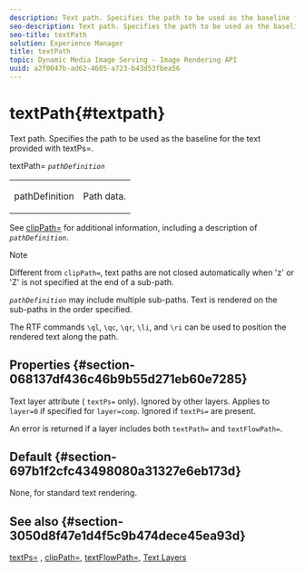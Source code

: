 ```yaml
---
description: Text path. Specifies the path to be used as the baseline for the text provided with textPs=.
seo-description: Text path. Specifies the path to be used as the baseline for the text provided with textPs=.
seo-title: textPath
solution: Experience Manager
title: textPath
topic: Dynamic Media Image Serving - Image Rendering API
uuid: a2f0047b-ad62-4605-a723-b43d53fbea56
---
```


# textPath{#textpath}

Text path. Specifies the path to be used as the baseline for the text provided with textPs=.

textPath= *`pathDefinition`*

<table id="simpletable_74F549E8625B483A9B334B24A7EB6D22"> 
 <tr class="strow"> 
  <td class="stentry"> <p><span class="varname"> pathDefinition</span> </p> </td> 
  <td class="stentry"> <p>Path data. </p></td> 
 </tr> 
</table>

See [clipPath=](../../../../../is-api/http-ref/image-serving-api-ref/c-http-protocol-reference/c-command-reference/r-clippath.md#reference-8139b1b52dc54749b51b109521ddf83d) for additional information, including a description of *`pathDefinition`*.

>[!NOTE]
>
>Different from `clipPath=`, text paths are not closed automatically when 'z' or 'Z' is not specified at the end of a sub-path.

*`pathDefinition`* may include multiple sub-paths. Text is rendered on the sub-paths in the order specified.

The RTF commands `\ql`, `\qc`, `\qr`, `\li`, and `\ri` can be used to position the rendered text along the path.

## Properties {#section-068137df436c46b9b55d271eb60e7285}

Text layer attribute ( `textPs=` only). Ignored by other layers. Applies to `layer=0` if specified for `layer=comp`. Ignored if `textPs=` are present.

An error is returned if a layer includes both `textPath=` and `textFlowPath=`.

## Default {#section-697b1f2cfc43498080a31327e6eb173d}

None, for standard text rendering.

## See also {#section-3050d8f47e1d4f5c9b474dece45ea93d}

[textPs=](../../../../../is-api/http-ref/image-serving-api-ref/c-http-protocol-reference/c-command-reference/r-textps.md#reference-4209a2a6169f44278da2647cfb0cd767) , [clipPath=](../../../../../is-api/http-ref/image-serving-api-ref/c-http-protocol-reference/c-command-reference/r-clippath.md#reference-8139b1b52dc54749b51b109521ddf83d), [textFlowPath=](../../../../../is-api/http-ref/image-serving-api-ref/c-http-protocol-reference/c-command-reference/r-textflowpath.md#reference-0b8d9493d71342f0b6a64a6d221584ef), [Text Layers](../../../../../is-api/http-ref/image-serving-api-ref/c-http-protocol-reference/c-text-formatting/r-text-layers.md#reference-47e78cfb18134db5ab09e17af14a6a8f) 
